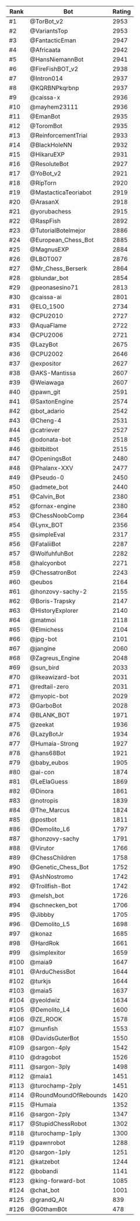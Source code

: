 Rank|Bot|Rating
---|---|---
#1|@TorBot_v2|2953
#2|@VariantsTop|2953
#3|@FantacticEman|2947
#4|@Africaata|2942
#5|@HansNiemannBot|2941
#6|@FireFishBOT_v2|2938
#7|@Intron014|2937
#8|@KQRBNPkqrbnp|2937
#9|@caissa-x|2936
#10|@mayhem23111|2936
#11|@EmanBot|2935
#12|@ToromBot|2935
#13|@ReinforcementTrial|2933
#14|@BlackHoleNN|2932
#15|@HikaruEXP|2931
#16|@ResoluteBot|2927
#17|@YoBot_v2|2921
#18|@RipTorn|2920
#19|@MastacticaTeoriabot|2919
#20|@ArasanX|2918
#21|@yorubachess|2915
#22|@RaspFish|2892
#23|@TutorialBotelmejor|2886
#24|@European_Chess_Bot|2885
#25|@MagnusEXP|2884
#26|@LBOT007|2876
#27|@Mr_Chess_Berserk|2864
#28|@blundar_bot|2854
#29|@peonasesino71|2813
#30|@caissa-ai|2801
#31|@ELO_1500|2734
#32|@CPU2010|2727
#33|@AquaFlame|2722
#34|@CPU2006|2721
#35|@LazyBot|2675
#36|@CPU2002|2646
#37|@expositor|2627
#38|@AKS-Mantissa|2607
#39|@Weiawaga|2607
#40|@pawn_git|2591
#41|@SaxtonEngine|2574
#42|@bot_adario|2542
#43|@Cheng-4|2531
#44|@catriever|2527
#45|@odonata-bot|2518
#46|@bitbitbot|2515
#47|@OpeningsBot|2480
#48|@Phalanx-XXV|2477
#49|@Pseudo-0|2450
#50|@admete_bot|2440
#51|@Calvin_Bot|2380
#52|@fornax-engine|2380
#53|@ChessNoobComp|2364
#54|@Lynx_BOT|2356
#55|@simpleEval|2317
#56|@FataliiBot|2287
#57|@WolfuhfuhBot|2282
#58|@halcyonbot|2271
#59|@ChessatronBot|2243
#60|@eubos|2164
#61|@honzovy-sachy-2|2155
#62|@Boris-Trapsky|2147
#63|@HistoryExplorer|2140
#64|@matmoi|2118
#65|@Elmichess|2104
#66|@jpg-bot|2101
#67|@jangine|2060
#68|@Zagreus_Engine|2048
#69|@sun_bird|2033
#70|@likeawizard-bot|2031
#71|@redtail-zero|2031
#72|@myopic-bot|2029
#73|@GarboBot|2028
#74|@BLANK_BOT|1971
#75|@zeekat|1936
#76|@LazyBotJr|1934
#77|@Humaia-Strong|1927
#78|@hans68Bot|1921
#79|@baby_eubos|1905
#80|@ai-con|1874
#81|@LeElaGuess|1869
#82|@Dinora|1861
#83|@notropis|1839
#84|@The_Marcus|1824
#85|@postbot|1811
#86|@Demolito_L6|1797
#87|@honzovy-sachy|1791
#88|@Virutor|1766
#89|@ChessChildren|1758
#90|@Genetic_Chess_Bot|1752
#91|@AshNostromo|1742
#92|@Trollfish-Bot|1742
#93|@melsh_bot|1726
#94|@schnecken_bot|1706
#95|@Jibbby|1705
#96|@Demolito_L5|1698
#97|@konaz|1685
#98|@HardRok|1661
#99|@simplexitor|1659
#100|@maia9|1647
#101|@ArduChessBot|1644
#102|@turkjs|1644
#103|@maia5|1637
#104|@yeoldwiz|1634
#105|@Demolito_L4|1600
#106|@ZE_ROOK|1578
#107|@munfish|1553
#108|@DavidsGuterBot|1550
#109|@sargon-4ply|1542
#110|@dragobot|1526
#111|@sargon-3ply|1498
#112|@maia1|1451
#113|@turochamp-2ply|1451
#114|@RoundMoundOfRebounds|1420
#115|@Humaia|1352
#116|@sargon-2ply|1347
#117|@StupidChessRobot|1302
#118|@turochamp-1ply|1300
#119|@pawnrobot|1288
#120|@sargon-1ply|1251
#121|@katzebot|1244
#122|@bobandi|1141
#123|@king-forward-bot|1085
#124|@chat_bot|1001
#125|@grandQ_AI|839
#126|@G0thamB0t|478
